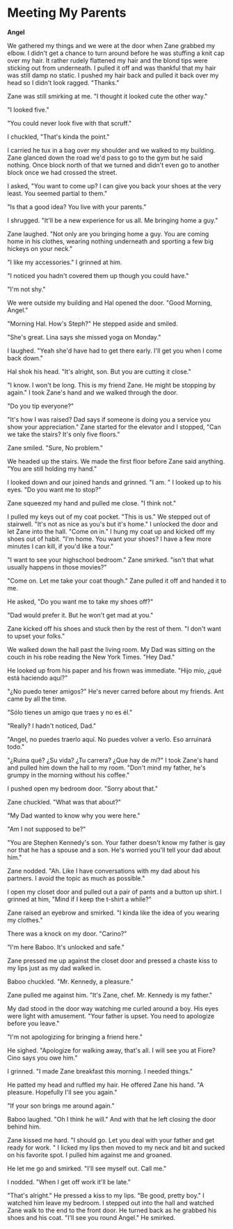 # Meeting My Parents

**Angel**

We gathered my things and we were at the door when Zane grabbed my elbow.  I didn't get a chance to turn around before he was stuffing a knit cap over my hair.  It rather rudely flattened my hair and the blond tips were sticking out from underneath.  I pulled it off and was thankful that my hair was still damp no static.  I pushed my hair back and pulled it back over my head so I didn't look ragged.  "Thanks."

Zane was still smirking at me.  "I thought it looked cute the other way."

"I looked five."

"You could never look five with that scruff."

I chuckled, "That's kinda the point."

I carried he tux in a bag over my shoulder and we walked to my building.  Zane glanced down the road we'd pass to go to the gym but he said nothing. Once block north of that we turned and didn't even go to another block once we had crossed the street.

I asked, "You want to come up?  I can give you back your shoes at the very least.  You seemed partial to them."

"Is that a good idea?  You live with your parents."

I shrugged. "It'll be a new experience for us all.  Me bringing home a guy."

Zane laughed.  "Not only are you bringing home a guy.  You are coming home in his clothes, wearing nothing underneath and sporting a few big hickeys on your neck."

"I like my accessories."  I grinned at him.

"I noticed you hadn't covered them up though you could have."

"I'm not shy."

We were outside my building and Hal opened the door.  "Good Morning, Angel."

"Morning Hal.  How's Steph?"  He stepped aside and smiled.

"She's great.  Lina says she missed yoga on Monday."

I laughed.  "Yeah she'd have had to get there early.  I'll get you when I come back down."

Hal shok his head.  "It's alright, son.  But you are cutting it close."

"I know.  I won't be long.  This is my friend Zane.  He might be stopping by again."  I took Zane's hand and we walked through the door.

"Do you tip everyone?"

"It's how I was raised?  Dad says if someone is doing you a service you show your appreciation."  Zane started for the elevator and I stopped, "Can we take the stairs?  It's only five floors."

Zane smiled.  "Sure, No problem."

We headed up the stairs.  We made the first floor before Zane said anything.  "You are still holding my hand."

I looked down and our joined hands and grinned.  "I am. "  I looked up to his eyes.  "Do you want me to stop?"

Zane squeezed my hand and pulled me close.  "I think not."

I pulled my keys out of my coat pocket.  "This is us."  We stepped out of stairwell.  "It's not as nice as you's but it's home."  I unlocked the door and let Zane into the hall.  "Come on in."  I hung my coat up and kicked off my shoes out of habit.  "I'm home.  You want your shoes?  I have a few more minutes I can kill, if you'd like a tour."

"I want to see your highschool bedroom." Zane smirked.  "isn't that what usually happens in those movies?"

"Come on.  Let me take your coat though."  Zane pulled it off and handed it to me.

He asked, "Do you want me to take my shoes off?"

"Dad would prefer it.  But he won't get mad at you."

Zane kicked off his shoes and stuck then by the rest of them.  "I don't want to upset your folks."

We walked down the hall past the living room.  My Dad was sitting on the couch in his robe reading the New York Times.  "Hey Dad."

He looked up from his paper and his frown was immediate.  "Hijo mío, ¿qué está haciendo aquí?"

"¿No puedo tener amigos?"  He's never carred before about my friends.  Ant came by all the time.

"Sólo tienes un amigo que traes y no es él."

"Really?  I hadn't noticed, Dad."

"Angel, no puedes traerlo aquí. No puedes volver a verlo. Eso arruinará todo."

"¿Ruina qué? ¿Su vida? ¿Tu carrera? ¿Que hay de mí?" I took Zane's hand and pulled him down the hall to my room.  "Don't mind my father, he's grumpy in the morning without his coffee."

I pushed open my bedroom door.  "Sorry about that."

Zane chuckled.  "What was that about?"

"My Dad wanted to know why you were here."

"Am I not supposed to be?"

"You are Stephen Kennedy's son.  Your father doesn't know my father is gay nor that he has a spouse and a son.  He's worried you'll tell your dad about him."

Zane nodded.  "Ah.  Like I have conversations with my dad about his partners. I avoid the topic as much as possible."

I open my closet door and pulled out a pair of pants and a button up shirt.  I grinned at him, "Mind if I keep the t-shirt a while?"

Zane raised an eyebrow and smirked.  "I kinda like the idea of you wearing my clothes."

There was a knock on my door.  "Carino?"

"I'm here Baboo.   It's unlocked and safe."

Zane pressed me up against the closet door and pressed a chaste kiss to my lips just as my dad walked in.

Baboo chuckled.  "Mr. Kennedy, a pleasure."

Zane pulled me against him.  "It's Zane, chef.  Mr. Kennedy is my father."

My dad stood in the door way watching me curled around a boy.  His eyes were light with amusement.  "Your father is upset.  You need to apologize before you leave."

"I'm not apologizing for bringing a friend here."

He sighed.  "Apologize for walking away, that's all.  I will see you at Fiore?  Cino says you owe him."

I grinned.  "I made Zane breakfast this morning.  I needed things."

He patted my head and ruffled my hair.   He offered Zane his hand.  "A pleasure.  Hopefully I'll see you again."

"If your son brings me around again."

Baboo laughed.  "Oh I think he will."  And with that he left closing the door behind him.

Zane kissed me hard.  "I should go.  Let you deal with your father and get ready for work. "  I licked my lips then moved to my neck and bit and sucked on his favorite spot.  I pulled him against me and groaned.

He let me go and smirked.  "I'll see myself out.   Call me."

I nodded.  "When I get off work it'll be late."

"That's alright."  He pressed a kiss to my lips.  "Be good, pretty boy."  I watched him leave my bedroom.  I stepped out into the hall and watched Zane walk to the end to the front door.  He turned back as he grabbed his shoes and his coat.  "I'll see you round Angel."  He smirked.


